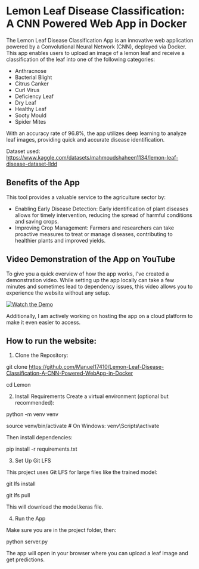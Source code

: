 # Lemon Leaf Disease Classification: A CNN Powered Web App in Docker

The Lemon Leaf Disease Classification App is an innovative web application powered by a Convolutional Neural Network (CNN), deployed via Docker. This app enables users to upload an image of a lemon leaf and receive a classification of the leaf into one of the following categories:
* Anthracnose
* Bacterial Blight
* Citrus Canker
* Curl Virus
* Deficiency Leaf
* Dry Leaf
* Healthy Leaf
* Sooty Mould
* Spider Mites

With an accuracy rate of 96.8%, the app utilizes deep learning to analyze leaf images, providing quick and accurate disease identification.

Dataset used: https://www.kaggle.com/datasets/mahmoudshaheen1134/lemon-leaf-disease-dataset-lldd

## Benefits of the App

This tool provides a valuable service to the agriculture sector by:

* Enabling Early Disease Detection: Early identification of plant diseases allows for timely intervention, reducing the spread of harmful conditions and saving crops.
* Improving Crop Management: Farmers and researchers can take proactive measures to treat or manage diseases, contributing to healthier plants and improved yields.

 ## Video Demonstration of the App on YouTube

To give you a quick overview of how the app works, I’ve created a demonstration video. While setting up the app locally can take a few minutes and sometimes lead to dependency issues, this video allows you to experience the website without any setup.

[![Watch the Demo](https://img.youtube.com/vi/UfOb0P7XKpI/0.jpg)](https://www.youtube.com/watch?v=UfOb0P7XKpI)

Additionally, I am actively working on hosting the app on a cloud platform to make it even easier to access. 

## How to run the website:

1. Clone the Repository:
   
git clone https://github.com/Manuel17410/Lemon-Leaf-Disease-Classification-A-CNN-Powered-WebApp-in-Docker

cd Lemon

2. Install Requirements
Create a virtual environment (optional but recommended):

python -m venv venv

source venv/bin/activate  # On Windows: venv\Scripts\activate

Then install dependencies:

pip install -r requirements.txt


3. Set Up Git LFS

This project uses Git LFS for large files like the trained model:

git lfs install

git lfs pull


This will download the model.keras file.


4. Run the App

Make sure you are in the project folder, then:

python server.py

The app will open in your browser where you can upload a leaf image and get predictions.
